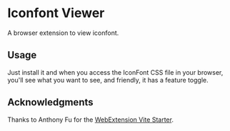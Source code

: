 # Iconfont Viewer

A browser extension to view iconfont.

## Usage

Just install it and when you access the IconFont CSS file in your browser, you'll see what you want to see, and friendly, it has a feature toggle.

## Acknowledgments

Thanks to Anthony Fu for the [WebExtension Vite Starter](https://github.com/antfu/vitesse-webext).
